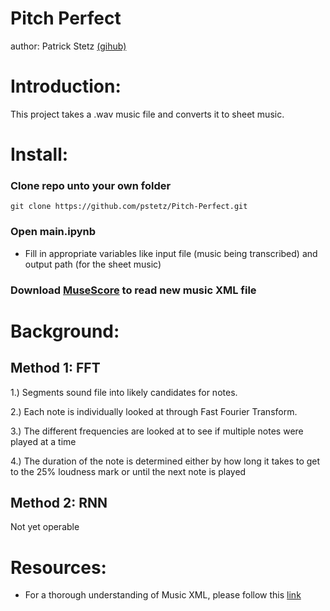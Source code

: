 # Pitch Perfect

author: Patrick Stetz [(gihub)](https://github.com/pstetz)

# Introduction:

This project takes a .wav music file and converts it to sheet music.

# Install:

### Clone repo unto your own folder

`git clone https://github.com/pstetz/Pitch-Perfect.git`

### Open main.ipynb

- Fill in appropriate variables like input file (music being transcribed) and output path (for the sheet music)

### Download [MuseScore](https://musescore.org/en) to read new music XML file

# Background:

## Method 1: FFT

1.) Segments sound file into likely candidates for notes.

2.) Each note is individually looked at through Fast Fourier Transform.

3.) The different frequencies are looked at to see if multiple notes were played at a time

4.) The duration of the note is determined either by how long it takes to get to the 25% loudness mark or until the next note is played

## Method 2: RNN

Not yet operable

# Resources:

 - For a thorough understanding of Music XML, please follow this [link](https://wpmedia.musicxml.com/wp-content/uploads/2017/12/musicxml-tutorial.pdf?_ga=2.160318969.598454358.1523905769-1890310323.1523905769)

